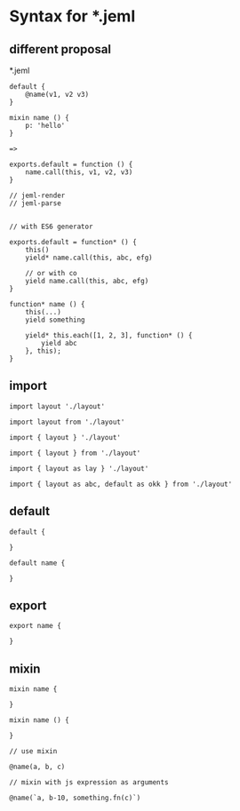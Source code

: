 # Syntax for *.jeml


## different proposal

*.jeml

    default {
        @name(v1, v2 v3)
    }

    mixin name () {
        p: 'hello'
    }

    =>

    exports.default = function () {
        name.call(this, v1, v2, v3)
    }

    // jeml-render
    // jeml-parse


    // with ES6 generator

    exports.default = function* () {
        this()
        yield* name.call(this, abc, efg)

        // or with co
        yield name.call(this, abc, efg)
    }

    function* name () {
        this(...)
        yield something

        yield* this.each([1, 2, 3], function* () {
            yield abc
        }, this);
    }


## import

    import layout './layout'

    import layout from './layout'

    import { layout } './layout'

    import { layout } from './layout'

    import { layout as lay } './layout'

    import { layout as abc, default as okk } from './layout'

## default

    default {

    }

    default name {

    }

## export

    export name {

    }

## mixin

    mixin name {

    }

    mixin name () {

    }

    // use mixin

    @name(a, b, c)

    // mixin with js expression as arguments

    @name(`a, b-10, something.fn(c)`)
